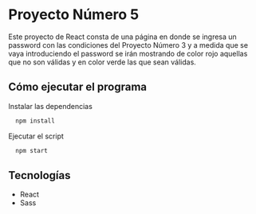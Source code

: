 # Proyecto Número 5

Este proyecto de React consta de una página en donde se ingresa un password con las condiciones del Proyecto Número 3 y a medida que se vaya introduciendo el password se irán mostrando de color rojo aquellas que no son válidas y en color verde las que sean válidas.

## Cómo ejecutar el programa

Instalar las dependencias

```bash
  npm install
```

Ejecutar el script

```bash
  npm start
```

## Tecnologías

- React
- Sass
